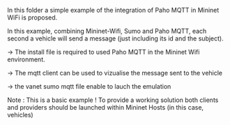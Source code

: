 In this folder a simple example of the integration of Paho MQTT in Mininet WiFi is proposed.

In this example, combining Mininet-Wifi, Sumo and Paho MQTT, each second a vehicle will send a message (just including its id and the subject).

-> The install file is required to used Paho MQTT in the Mininet Wifi environment.

-> The mqtt client can be used to vizualise the message sent to the vehicle

-> the vanet sumo mqtt file enable to lauch the emulation

Note : This is a basic example ! To provide a working solution both clients and providers should be launched within Mininet Hosts (in this case, vehicles)
